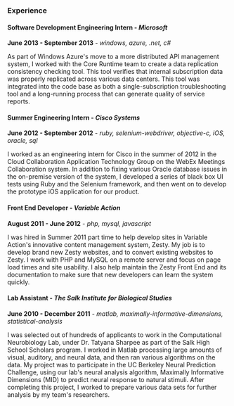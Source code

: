### Experience

#### Software Development Engineering Intern - *Microsoft*

**June 2013 - September 2013** - *windows, azure, .net, c#*

As part of Windows Azure's move to a more distributed API management system, I
worked with the Core Runtime team to create a data replication consistency
checking tool. This tool verifies that internal subscription data was properly
replicated across various data centers. This tool was integrated into the code
base as both a single-subscription troubleshooting tool and a long-running
process that can generate quality of service reports.

#### Summer Engineering Intern - *Cisco Systems*

**June 2012 - September 2012** - *ruby, selenium-webdriver, objective-c, iOS, oracle, sql*

I worked as an engineering intern for Cisco in the summer of 2012 in the Cloud
Collaboration Application Technology Group on the WebEx Meetings Collaboration
system. In addition to fixing various Oracle database issues in the on-premise
version of the system, I developed a series of black box UI tests using Ruby and
the Selenium framework, and then went on to develop the prototype iOS
application for our product.

#### Front End Developer - *Variable Action*

**August 2011 - June 2012** - *php, mysql, javascript*

I was hired in Summer 2011 part time to help develop sites in Variable Action's
innovative content management system, Zesty. My job is to develop brand new
Zesty websites, and to convert existing websites to Zesty. I work with PHP and
MySQL on a remote server and focus on page load times and site usability. I also
help maintain the Zesty Front End and its documentation to make sure that new
developers can learn the system quickly.

#### Lab Assistant - *The Salk Institute for Biological Studies*

**June 2010 - December 2011** - *matlab, maximally-informative-dimensions, statistical-analysis*

I was selected out of hundreds of applicants to work in the Computational
Neurobiology Lab, under Dr. Tatyana Sharpee as part of the Salk High School
Scholars program. I worked in Matlab processing large amounts of visual,
auditory, and neural data, and then ran various algorithms on the data. My
project was to participate in the UC Berkeley Neural Prediction Challenge, using
our lab's neural analysis algorithm, Maximally Informative Dimensions (MID) to
predict neural response to natural stimuli. After completing this project, I
worked to prepare various data sets for further analysis by my team's
researchers.
